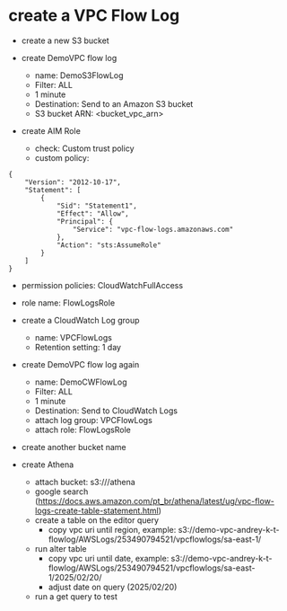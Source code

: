# create a VPC Flow Log

- create a new S3 bucket <vpc>

- create DemoVPC flow log
  - name: DemoS3FlowLog
  - Filter: ALL
  - 1 minute
  - Destination: Send to an Amazon S3 bucket
  - S3 bucket ARN: <bucket_vpc_arn>

- create AIM Role
  - check: Custom trust policy
  - custom policy:

```
{
	"Version": "2012-10-17",
	"Statement": [
		{
			"Sid": "Statement1",
			"Effect": "Allow",
			"Principal": {
			    "Service": "vpc-flow-logs.amazonaws.com"
			},
			"Action": "sts:AssumeRole"
		}
	]
}
```
  - permission policies: CloudWatchFullAccess
  - role name: FlowLogsRole

- create a CloudWatch Log group
  - name: VPCFlowLogs
  - Retention setting: 1 day

- create DemoVPC flow log again
  - name: DemoCWFlowLog
  - Filter: ALL
  - 1 minute
  - Destination: Send to CloudWatch Logs
  - attach log group: VPCFlowLogs
  - attach role: FlowLogsRole

- create another bucket name <athena>

- create Athena
  - attach <athena> bucket: s3://<athena>/athena
  - google search (https://docs.aws.amazon.com/pt_br/athena/latest/ug/vpc-flow-logs-create-table-statement.html)
  - create a table on the editor query
    - copy vpc uri until region, example:
      s3://demo-vpc-andrey-k-t-flowlog/AWSLogs/253490794521/vpcflowlogs/sa-east-1/
  - run alter table
    - copy vpc uri until date, example:
      s3://demo-vpc-andrey-k-t-flowlog/AWSLogs/253490794521/vpcflowlogs/sa-east-1/2025/02/20/
    - adjust date on query (2025/02/20)
  - run a get query to test
